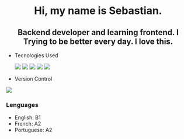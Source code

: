 <div id:"header" aling="center>
 <img src="https://www.google.com/url?sa=i&url=https%3A%2F%2Fwww.wattpad.com%2F205249188-curiosidades-de-one-piece-n%25C2%25B0-101-mugiwaras&psig=AOvVaw1FjUeVEwb9US86wleZrI3H&ust=1690489368362000&source=images&cd=vfe&opi=89978449&ved=0CBEQjRxqFwoTCICZ6uSZrYADFQAAAAAdAAAAABAE" />
  <h1 align="center"> Hi, my name is Sebastian.</h1>
  <h2 align="center"> Backend developer and learning frontend. I Trying to be better every day. I love this.</h2>
</div>

- Tecnologies Used
  
  <img src="https://www.vectorlogo.zone/logos/nodejs/nodejs-icon.svg"/> <img src="https://www.vectorlogo.zone/logos/typescriptlang/typescriptlang-icon.svg"/>
  <img src="https://www.vectorlogo.zone/logos/reactjs/reactjs-icon.svg"/> <img src="https://www.vectorlogo.zone/logos/w3_html5/w3_html5-icon.svg"/>
  <img src="https://www.vectorlogo.zone/logos/w3_css/w3_css-icon.svg"/>  
 
 - Version Control
<img src="https://www.vectorlogo.zone/logos/git-scm/git-scm-ar21.svg"/>

### Lenguages

- English: B1
- French: A2
- Portuguese: A2
